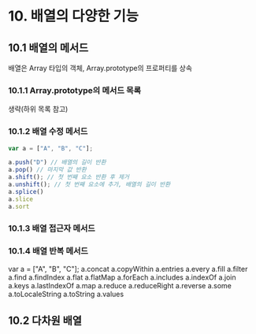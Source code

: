# 10. 배열의 다양한 기능

## 10.1 배열의 메서드

배열은 Array 타입의 객체, Array.prototype의 프로퍼티를 상속

### 10.1.1 Array.prototype의 메서드 목록

생략(하위 목록 참고)

### 10.1.2 배열 수정 메서드

```js
var a = ["A", "B", "C"];

a.push("D") // 배열의 길이 반환
a.pop() // 마지막 값 반환
a.shift(); // 첫 번째 요소 반환 후 제거
a.unshift(); // 첫 번째 요소에 추가, 배열의 길이 반환
a.splice()
a.slice
a.sort
```

### 10.1.3 배열 접근자 메서드

### 10.1.4 배열 반복 메서드

var a = ["A", "B", "C"];
a.concat
a.copyWithin
a.entries
a.every
a.fill
a.filter
a.find
a.findIndex
a.flat
a.flatMap
a.forEach
a.includes
a.indexOf
a.join
a.keys
a.lastIndexOf
a.map
a.reduce
a.reduceRight
a.reverse
a.some
a.toLocaleString
a.toString
a.values

## 10.2 다차원 배열

